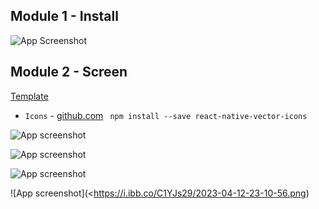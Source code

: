 ## Module 1 - Install
![App Screenshot](https://i.ibb.co/99PLhrf/2023-04-10-23-47-00.png)

## Module 2 - Screen
[Template](https://www.figma.com/file/YqWLNarVE4x1zkXa6PYJfi/Homework-(Copy)-(Copy)?node-id=0-1&t=Fhmd4YFiWTLuUvCl-0)

- `Icons` - [github.com](https://github.com/oblador/react-native-vector-icons)
``` npm install --save react-native-vector-icons```

![App screenshot](https://i.ibb.co/j3T6Kpb/2023-04-12-20-44-00.png)

![App screenshot](https://i.ibb.co/xqNVgS3/2023-04-12-20-52-39.png)

![App screenshot](https://i.ibb.co/bLDzNrR/2023-04-12-22-26-37.png)

![App screenshot](<https://i.ibb.co/C1YJs29/2023-04-12-23-10-56.png)